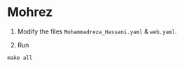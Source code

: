 # Mohrez

1. Modify the files `Mohammadreza_Hassani.yaml` & `web.yaml`.

2. Run

```shell
make all
```
